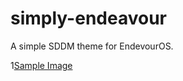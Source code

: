 # simply-endeavour
A simple SDDM theme for EndevourOS.

1[Sample Image](https://github.com/s4ndm4n82/simply-endeavour/blob/master/screenshot.png)